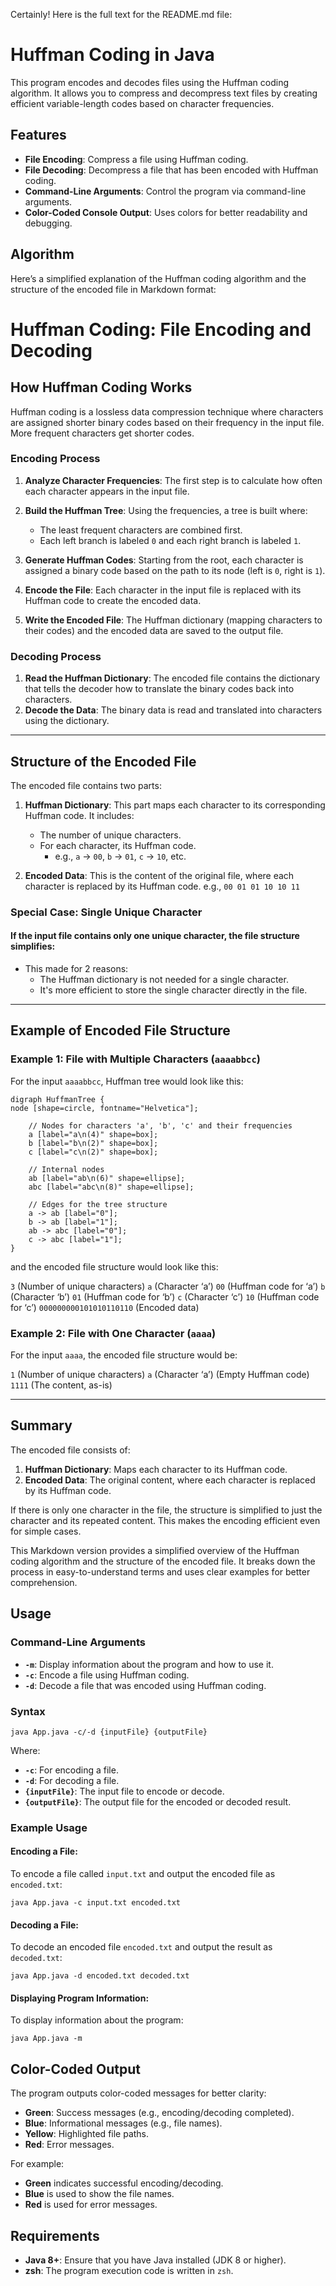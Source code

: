 Certainly! Here is the full text for the README.md file:

# Huffman Coding in Java

This program encodes and decodes files using the Huffman coding algorithm. It allows you to compress and decompress text
files by creating efficient variable-length codes based on character frequencies.

## Features

- **File Encoding**: Compress a file using Huffman coding.
- **File Decoding**: Decompress a file that has been encoded with Huffman coding.
- **Command-Line Arguments**: Control the program via command-line arguments.
- **Color-Coded Console Output**: Uses colors for better readability and debugging.

## Algorithm

Here’s a simplified explanation of the Huffman coding algorithm and the structure of the encoded file in Markdown
format:

# Huffman Coding: File Encoding and Decoding

## How Huffman Coding Works

Huffman coding is a lossless data compression technique where characters are assigned shorter binary codes
based on their frequency in the input file. More frequent characters get shorter codes.

### Encoding Process

1. **Analyze Character Frequencies**:
   The first step is to calculate how often each character appears in the input file.
2. **Build the Huffman Tree**:
   Using the frequencies, a tree is built where:

    - The least frequent characters are combined first.
    - Each left branch is labeled `0` and each right branch is labeled `1`.
3. **Generate Huffman Codes**:
   Starting from the root, each character is assigned a binary code based on the path to
   its node  (left is `0`, right is `1`).
4. **Encode the File**:
   Each character in the input file is replaced with its Huffman code to create the encoded data.
5. **Write the Encoded File**:
   The Huffman dictionary (mapping characters to their codes) and the encoded data are saved to the output file.

### Decoding Process

1. **Read the Huffman Dictionary**:
   The encoded file contains the dictionary that tells the decoder how to translate the binary codes back into
   characters.
2. **Decode the Data**:
   The binary data is read and translated into characters using the dictionary.

---

## Structure of the Encoded File

The encoded file contains two parts:

1. **Huffman Dictionary**:
   This part maps each character to its corresponding Huffman code.
   It includes:

    - The number of unique characters.
    - For each character, its Huffman code.
        - e.g., `a` -> `00`, `b` -> `01`, `c` -> `10`, etc.
2. **Encoded Data**:
   This is the content of the original file, where each character is replaced by its Huffman code.
   e.g., `00 01 01 10 10 11`

### Special Case: Single Unique Character

#### If the input file contains only one unique character, the file structure simplifies:

- This made for 2 reasons:
    - The Huffman dictionary is not needed for a single character.
    - It's more efficient to store the single character directly in the file.

---

## Example of Encoded File Structure

### Example 1: File with Multiple Characters (`aaaabbcc`)

For the input `aaaabbcc`, Huffman tree would look like this:

```graphviz
digraph HuffmanTree {
node [shape=circle, fontname="Helvetica"];

    // Nodes for characters 'a', 'b', 'c' and their frequencies
    a [label="a\n(4)" shape=box];
    b [label="b\n(2)" shape=box];
    c [label="c\n(2)" shape=box];
    
    // Internal nodes
    ab [label="ab\n(6)" shape=ellipse];
    abc [label="abc\n(8)" shape=ellipse];
    
    // Edges for the tree structure
    a -> ab [label="0"];
    b -> ab [label="1"];
    ab -> abc [label="0"];
    c -> abc [label="1"];
}
```

and the encoded file structure would look like this:

`3`       (Number of unique characters)
`a`       (Character ‘a’)
`00`      (Huffman code for ‘a’)
`b`     (Character ‘b’)
`01`      (Huffman code for ‘b’)
`c`       (Character ‘c’)
`10`      (Huffman code for ‘c’)
`000000000101010110110` (Encoded data)

### Example 2: File with One Character (`aaaa`)

For the input `aaaa`, the encoded file structure would be:

`1`       (Number of unique characters)
`a`       (Character ‘a’)
(Empty Huffman code)
`1111`    (The content, as-is)

---

## Summary

The encoded file consists of:

1. **Huffman Dictionary**: Maps each character to its Huffman code.
2. **Encoded Data**: The original content, where each character is replaced by its Huffman code.

If there is only one character in the file, the structure is simplified to just the character and its repeated content.
This makes the encoding efficient even for simple cases.

This Markdown version provides a simplified overview of the Huffman coding algorithm and the structure of the encoded
file. It breaks down the process in easy-to-understand terms and uses clear examples for better comprehension.

## Usage

### Command-Line Arguments

- **`-m`**: Display information about the program and how to use it.
- **`-c`**: Encode a file using Huffman coding.
- **`-d`**: Decode a file that was encoded using Huffman coding.

### Syntax

```shell
java App.java -c/-d {inputFile} {outputFile}
```

Where:

- **`-c`**: For encoding a file.
- **`-d`**: For decoding a file.
- **`{inputFile}`**: The input file to encode or decode.
- **`{outputFile}`**: The output file for the encoded or decoded result.

### Example Usage

#### Encoding a File:

To encode a file called `input.txt` and output the encoded file as `encoded.txt`:

```shell
java App.java -c input.txt encoded.txt
```

#### Decoding a File:

To decode an encoded file `encoded.txt` and output the result as `decoded.txt`:

```shell
java App.java -d encoded.txt decoded.txt
```

#### Displaying Program Information:

To display information about the program:

```shell
java App.java -m
```

## Color-Coded Output

The program outputs color-coded messages for better clarity:

- **Green**: Success messages (e.g., encoding/decoding completed).
- **Blue**: Informational messages (e.g., file names).
- **Yellow**: Highlighted file paths.
- **Red**: Error messages.

For example:

- **Green** indicates successful encoding/decoding.
- **Blue** is used to show the file names.
- **Red** is used for error messages.

## Requirements

- **Java 8+**: Ensure that you have Java installed (JDK 8 or higher).
- **zsh**: The program execution code is written in `zsh`.

